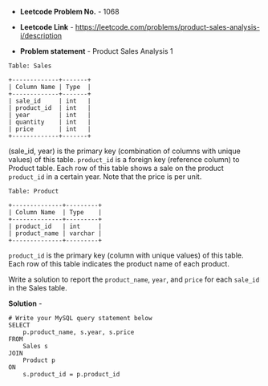 - **Leetcode Problem No.** - 1068

- **Leetcode Link** - https://leetcode.com/problems/product-sales-analysis-i/description
- **Problem statement** - Product Sales Analysis 1
```
Table: Sales

+-------------+-------+
| Column Name | Type  |
+-------------+-------+
| sale_id     | int   |
| product_id  | int   |
| year        | int   |
| quantity    | int   |
| price       | int   |
+-------------+-------+
```
(sale_id, year) is the primary key (combination of columns with unique values) of this table.
`product_id` is a foreign key (reference column) to Product table.
Each row of this table shows a sale on the product `product_id` in a certain year.
Note that the price is per unit.
 
```
Table: Product

+--------------+---------+
| Column Name  | Type    |
+--------------+---------+
| product_id   | int     |
| product_name | varchar |
+--------------+---------+
```
`product_id` is the primary key (column with unique values) of this table.
Each row of this table indicates the product name of each product.
 

Write a solution to report the `product_name`, `year`, and `price` for each `sale_id` in the Sales table.

**Solution** -
```
# Write your MySQL query statement below
SELECT 
    p.product_name, s.year, s.price
FROM 
    Sales s
JOIN 
    Product p
ON
    s.product_id = p.product_id
```